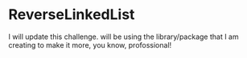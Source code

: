 # ReverseLinkedList

I will update this challenge. will be using the library/package that I am creating to make it more, you know, profossional!
